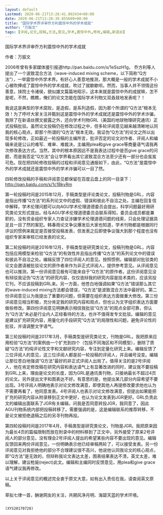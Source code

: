 ```yaml
---
layout: default
Lastmod: 2020-06-21T13:28:41.892434+00:00
date: 2020-06-21T13:28:39.855609+00:00
title: "国际学术界评审乔方利震惊中外的学术成就"
author: "万振文"
tags: [评阅,论文,投稿,方法,意见,学术,震惊中外,修改,编辑,新语丝]
---
```


国际学术界评审乔方利震惊中外的学术成就

作者：万振文

2006年曾有多家媒体援引报道http://pan.baidu.com/s/1eSszH1g， 乔方利等人提出了一个波致混合方法（wave-induced mixing scheme，以下简称“Q方法”），一举震惊中外学术界。有好心人善意地推测，那大概是一般的学术成就不小心被吹捧成了震惊中外的学术成就，吹过了就歇歇呗。然而，当事人并不领情这份善意，挟院士令诸侯，貌似雄文篇篇地昭示，这本来就是震惊中外的成就嘛，怎不是呢，不然，瞧瞧，俺们的论文怎能在国际学术刊物又双叒叕地发表呢？！

我说这是典型的学术腐败，是造假，是系列造假，因为那个所谓的“Q方法”根本无效！为了呼吁大家关注并甄别这是震惊中外的学术成就还是震惊中外的学术诈骗，我除了在新语丝撰文披露之外，还向学术刊物GRL（美国的地球物理研究通讯）正式投稿批驳。虽然论文投稿仍在修改过程之中，但多轮评阅意见越来越清晰地认同我的核心观点，即那个所谓的“Q方法”根本无效。我证伪“Q方法”的论文之所以出现多轮修改，正如最近一轮投稿的主编所言，批评否定的论文对作者、评阅人和编辑来说是公认的难写、难审、难裁决，主编用plea和give grace等商量语气请我再次修改表达方式。当然，其中的根本原因远不是我表达过程中是否give grace的问题，而是我否定“Q方法”会让学界看出其它波致混合方法至少还有一部分也会岌岌可危。现在把四轮修改投稿的过程和评阅意见通报如下，由此，“Q方法”是震惊中外的学术成就还是震惊中外的学术诈骗可以一目了然。

四轮修改投稿的手稿和评阅意见都保留在百度云盘上的同一目录下：http://pan.baidu.com/s/1c1BkyRm

第一轮投稿时间是2015年12月，手稿类型是评论类论文，投稿刊物是GRL，内容是指出传播“Q方法”的系列论文中的虚假、错误和彼此不自洽之处。主编在回复信中解释，学术伦理问题可以向AGU学术伦理道德委员会提出，科学问题最好用研究类论文形式提出。经与AGU学术伦理道德委员会联系得知，委员会成员都是兼职的，没有资金组织专家人力查证涉嫌学术伦理道德问题的线索，只会处理证据具足且一目了然的案犯。韩春雨论文争议爆发后大家也知道，学术刊物都是根据同行评议的惯例来裁定是否接受投稿发表，但发表之后即使争议强大到那个程度也没有组织专家来审核已经发表的论文。

第二轮投稿时间是2016年12月，手稿类型是研究类论文，投稿刊物是GRL，内容包括应用模型来检验“Q方法”的有效性并且指出传播“Q方法”的系列论文中的错误和彼此不自洽之处。编辑反馈了四位评阅人的意见。按照惯例，编辑部对批驳类的论文会邀请被批驳论文的原作者来作为非正式评阅人，提供参考意见。从评阅意见也可以推测，第一份评阅意见极有可能来自于“Q方法”的原作者。这份评阅意见没有辩驳我证伪“Q方法”的研究内容，仅仅诡辩我的研究内容是技术类的，应该另投它刊，不应该投稿到GRL来。另一方面，他苍白地强调如果“Q方法”错误那么其它的wave-induced mixing方法都会错误，“Q方法”是波致混合方法中最好的。第二份评阅意见认为我提出了重要的问题，但需要在组织表达方面做重大修改。第三份评阅意见相当积极，充分肯定我的研究内容和观点，但也认为文字组织表达方面要做些修改。第四份评阅意见明确表示相信我批驳“Q方法”的观点全部可靠，但认为“Q方法”未必是行业内人正经看待的方法，也许不值得发专文批驳。编辑的意见是建议扩充研究内容，用量化的手段研究“Q方法”的局限性和问题，避免评论性的批驳，并请调整文字语气。

第三轮投稿时间是2017年3月，手稿类型是研究类论文，刊物是GRL。我把原来应用检验“Q方法”的案例由一个扩充到四个（包括不同海区和不同模型），删除了质疑“Q方法”的纯评论性文字和文献研究内容，专注到定量化研究上来。编辑反馈了三位评阅人的意见，这三位评阅人都是前一轮投稿的评阅人，并且编号没变。编辑让那位苍白地强调“Q方法”最好的非正式评阅人出局了。值得关注的是2号评阅人，他在肯定修改稿在研究内容和表达语气上有显著改进的同时，建议我不要投稿到GRL上来，理由是论文的长度，因为GRL是通讯类刊物，只接纳最长不超过4页的论文。另外提出文字和图表达不好。有意思的是，他提出某几部分内容希望不要出现。3号评阅人明确地表示对论文修改满意，即使其他人再提修改要求他也认为不需要再看了，他同意发表。4号评阅人也表示对论文修改满意，但提出如果能把扩充的研究内容从附录移到正文中更好，也认为论文发表到JGR更好。GRL负责此文的编辑出面联系了JGR有关编辑，问我是否同意转投JGR，我同意了，因此AGU刊物系统内部把投稿转移了。需要强调的是，这是编辑联系的推荐转移，不是论文被拒绝退稿之后的另寻刊物再投。

第四轮投稿时间是2017年4月，手稿类型是研究类论文，刊物是JGR。我把原来因为最长4页的篇幅限制而放在附录中的材料移到了正文中，另外接受了原来2号评阅人的部分意见，没有理会2号评阅人提出的希望某些内容不要出现的意见。编辑反馈回来两份评阅意见，一份明确表示他已经审稿两轮了，可以接受发表。另一份评阅意见对我拒绝他的部分不合理建议很不高兴，他说他认同我论文的核心观点，即“Q方法”是无效的，但辩称我论文表达太差，图表结果表达不清，英文太差，难以理解，建议枪毙(reject)此文。编辑和主编同时反馈意见，用plea和give grace语气建议我再修改。

以上关于评阅意见的概述完全衷于原文大意，如有出入责任在我，请查阅英文原稿。

草拟七律一首，酬谢网友的关注，共期风净月明、海碧天蓝的学术环境。

~~~~~~~~观霾~~~~~~~~　　半世孑身观怪咄，百污腾海灭琼波。　　鹰击长空须霾薄，鳖撼泥宫盼水浊。　　春雨文章正热播，韩寒名著已便坨。　　宪不治国民何奈，街鼠犹忧唾剑剁。

(XYS20170728)

